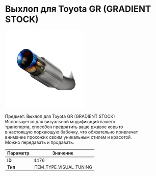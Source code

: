 # Выхлоп для Toyota GR (GRADIENT STOCK)

![Item Image](../img/4476.webp?raw=true)

Предмет: Выхлоп для Toyota GR (GRADIENT STOCK)<br>Используется для визуальной модификаций вашего<br>транспорта, способен превратить ваше ржавое корыто<br>в настоящую порхающую бабочку, что обязательно привлечет<br>внимание прохожих своим уникальным стилем и красотой.<br>Можно передавать и продавать.


| Параметр | Значение |
|----------|----------|
| **ID** | 4476 |
| **Тип** | ITEM_TYPE_VISUAL_TUNING |

